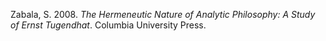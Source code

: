 Zabala, S. 2008. *The Hermeneutic Nature of Analytic Philosophy: A Study of Ernst Tugendhat*. Columbia University Press.
